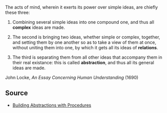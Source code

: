 The acts of mind, wherein it exerts its power over simple ideas, are chiefly these three:

1. Combining several simple ideas into one compound one, and thus all **complex** ideas are made.

2. The second is bringing two ideas, whether simple or complex, together, and setting them by one another so as to take a view of them at once, without uniting them into one, by which it gets all its ideas of **relations**.

3. The third is separating them from all other ideas that accompany them in their real existance: this is called **abstraction**, and thus all its general ideas are made.

John Locke, *An Essay Concerning Human Understanding* (1690)

## Source
- [Building Abstractions with Procedures](https://mitpress.mit.edu/sicp/full-text/book/book-Z-H-9.html)

